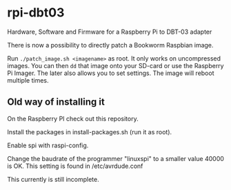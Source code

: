 # rpi-dbt03
Hardware, Software and Firmware for a Raspberry Pi to DBT-03 adapter


There is now a possibility to directly patch a Bookworm Raspbian image.

Run `./patch_image.sh <imagename>` as root. It only works on uncompressed images. You can then `dd` that image onto your SD-card or use the Raspberry Pi Imager. The later also allows you to set settings.
The image will reboot multiple times.


## Old way of installing it

On the Raspberry PI check out this repository. 

Install the packages in install-packages.sh (run it as root). 

Enable spi with raspi-config. 

Change the baudrate of the programmer "linuxspi" to a smaller value 40000 is OK. This setting is found in /etc/avrdude.conf



This currently is still incomplete.
